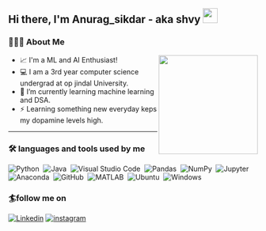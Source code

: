 ## Hi there, I'm Anurag_sikdar - aka shvy <img src="https://raw.githubusercontent.com/iampavangandhi/iampavangandhi/master/gifs/Hi.gif" width="30px"></h2>

### 👨🏻‍💻 About Me

<img align='right' src='https://user-images.githubusercontent.com/5713670/87202985-820dcb80-c2b6-11ea-9f56-7ec461c497c3.gif' width='200"'>

- 📈 I'm a ML and AI Enthusiast!
- 💻 I am a 3rd year computer science undergrad at op jindal University.
- 🌱 I’m currently learning machine learning and DSA.
- ⚡ Learning something new everyday keps my dopamine levels high.

---

### 🛠 languages and tools used by me
![Python](https://img.shields.io/badge/-Python-333333?style=flat&logo=python)&nbsp;
![Java](https://img.shields.io/badge/-Java-333333?style=flat&logo=Java&logoColor=FFA518)&nbsp;
![Visual Studio Code](https://img.shields.io/badge/-VScode-333333?style=flat&logo=visual-studio-code&logoColor=007ACC)&nbsp;
![Pandas](https://img.shields.io/badge/-Pandas-333333?style=flat&logo=pandas)&nbsp;
![NumPy](https://img.shields.io/badge/-NumPy-333333?style=flat&logo=numpy)&nbsp;
![Jupyter](https://img.shields.io/badge/-Jupyter-333333?style=flat&logo=Jupyter)&nbsp;
![Anaconda](https://img.shields.io/badge/-Anaconda-333333?style=flat&logo=Anaconda)&nbsp;
![GitHub](https://img.shields.io/badge/-GitHub-333333?style=flat&logo=github)&nbsp;
![MATLAB](https://img.shields.io/badge/-MATLAB-333333?style=flat&logo=Mathworks)&nbsp;
![Ubuntu](https://img.shields.io/badge/-Ubuntu-333333?style=flat&logo=Ubuntu)&nbsp;
![Windows](https://img.shields.io/badge/-Windows-333333?style=flat&logo=Windows)&nbsp;





### 🏄follow me on

[![Linkedin](https://img.shields.io/badge/LinkedIn-0077B5?style=for-the-badge&logo=linkedin&logoColor=white)](https://www.linkedin.com/in/anurag-sikdar-842439215/)
[![instagram](https://img.shields.io/badge/Instagram-E4405F?style=for-the-badge&logo=instagram&logoColor=white)](https://www.instagram.com/s_h_v_y/)


